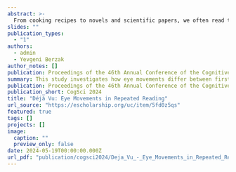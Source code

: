```yaml
---
abstract: >-
  From cooking recipes to novels and scientific papers, we often read the same text more than once. How do our eye movements in repeated reading differ from first reading? In this work, we examine this question at scale with L1 English readers via standard eye-movement measures and their sensitivity to linguistic word properties. We analyze consecutive and non-consecutive repeated reading, in ordinary and information-seeking reading regimes. We find sharp and robust reading facilitation effects in repeated reading, and characterize their modulation by the reading regime, the presence of intervening textual material, and the relevance of the information to the task across the two readings. Finally, we examine individual differences in repeated reading effects and find that their magnitude interacts with reading speed, but not with reading proficiency. Our work extends prior findings, providing a detailed empirical picture of repeated reading which could inform future models of eye movements in reading.
slides: ""
publication_types:
  - "1"
authors:
  - admin
  - Yevgeni Berzak
author_notes: []
publication: Proceedings of the 46th Annual Conference of the Cognitive Science Society
summary: This study investigates how eye movements differ between first and repeated readings in L1 English readers, focusing on linguistic properties and various reading contexts. The findings reveal significant facilitation effects during repeated reading, influenced by reading regime, intervening text, and task relevance, while also highlighting individual differences related to reading speed but not proficiency, offering insights for future models of reading eye movements.
publication: Proceedings of the 46th Annual Conference of the Cognitive Science Society (CogSci)
publication_short: CogSci 2024
title: "Déjà Vu: Eye Movements in Repeated Reading"
url_source: "https://escholarship.org/uc/item/5fd0z5qs"
featured: true
tags: []
projects: []
image:
  caption: ""
  preview_only: false
date: 2024-05-19T00:00:00.000Z
url_pdf: "publication/cogsci2024/Deja_Vu_-_Eye_Movements_in_Repeated_Reading_Meiri_Berzak.pdf"
---
```

